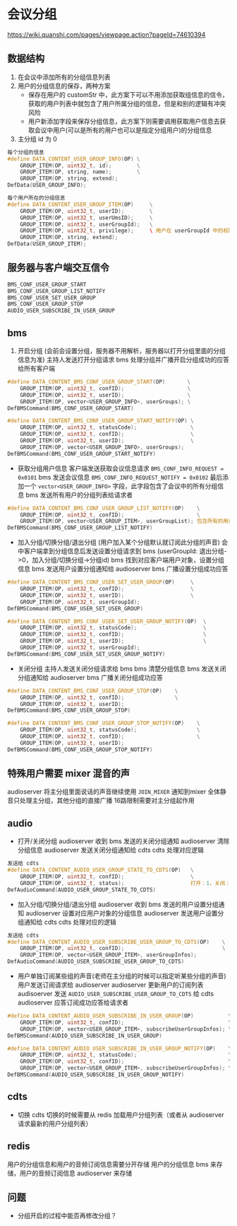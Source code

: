 # 会议分组

<https://wiki.quanshi.com/pages/viewpage.action?pageId=74610394>

## 数据结构

1. 在会议中添加所有的分组信息列表
2. 用户的分组信息的保存，两种方案
   + 保存在用户的 customStr 中，此方案下可以不用添加获取组信息的信令，获取的用户列表中就包含了用户所属分组的信息，但是和别的逻辑有冲突风险
   + 用户新添加字段来保存分组信息，此方案下则需要调用获取用户信息去获取会议中用户(可以是所有的用户也可以是指定分组用户)的分组信息
3. 主分组 id 为 0

```cpp
每个分组的信息
#define DATA_CONTENT_USER_GROUP_INFO(OP) \
    GROUP_ITEM(OP, uint32_t, id);        \
    GROUP_ITEM(OP, string, name);        \
    GROUP_ITEM(OP, string, extend);
DefData(USER_GROUP_INFO);

每个用户所在的分组信息
#define DATA_CONTENT_USER_GROUP_ITEM(OP)     \
    GROUP_ITEM(OP, uint32_t, userID);        \
    GROUP_ITEM(OP, uint32_t, userUmsID);     \
    GROUP_ITEM(OP, uint32_t, userGroupId);   \
    GROUP_ITEM(OP, uint32_t, privilege);     \ 用户在 userGroupId 中的权限, 可听：0x01 可说: 0x02
    GROUP_ITEM(OP, string, extend);
DefData(USER_GROUP_ITEM);
```

## 服务器与客户端交互信令

```cpp
BMS_CONF_USER_GROUP_START
BMS_CONF_USER_GROUP_LIST_NOTIFY
BMS_CONF_USER_SET_USER_GROUP
BMS_CONF_USER_GROUP_STOP
AUDIO_USER_SUBSCRIBE_IN_USER_GROUP
```

## bms

1. 开启分组 (会前会设置分组，服务器不用解析，服务器以打开分组里面的分组信息为准)
主持人发送打开分组请求
bms 处理分组并广播开启分组成功的应答给所有客户端

```cpp
#define DATA_CONTENT_BMS_CONF_USER_GROUP_START(OP)       \
    GROUP_ITEM(OP, uint32_t, confID);                    \
    GROUP_ITEM(OP, uint32_t, userID);                    \
    GROUP_ITEM(OP, vector<USER_GROUP_INFO>, userGroups); \
DefBMSCommand(BMS_CONF_USER_GROUP_START)

#define DATA_CONTENT_BMS_CONF_USER_GROUP_START_NOTIFY(OP) \
    GROUP_ITEM(OP, uint32_t, statusCode);                 \
    GROUP_ITEM(OP, uint32_t, confID);                     \
    GROUP_ITEM(OP, uint32_t, userID);                     \
    GROUP_ITEM(OP, vector<USER_GROUP_INFO>, userGroups);
DefBMSCommand(BMS_CONF_USER_GROUP_START_NOTIFY)
```

+ 获取分组用户信息
客户端发送获取会议信息请求 `BMS_CONF_INFO_REQUEST = 0x0101`
bms 发送会议信息 `BMS_CONF_INFO_REQUEST_NOTIFY = 0x0102` 最后添加一个 `vector<USER_GROUP_INFO>` 字段，此字段包含了会议中的所有分组信息
bms 发送所有用户的分组列表给请求者

```cpp
#define DATA_CONTENT_BMS_CONF_USER_GROUP_LIST_NOTIFY(OP)    \
    GROUP_ITEM(OP, uint32_t, confID);                       \
    GROUP_ITEM(OP, vector<USER_GROUP_ITEM>, userGroupList); 包含所有的用户
DefBMSCommand(BMS_CONF_USER_GROUP_LIST_NOTIFY)
```

+ 加入分组/切换分组/退出分组 (用户加入某个分组默认就订阅此分组的声音)
会中客户端拿到分组信息后发送设置分组请求到 bms (userGroupId: 退出分组->0，加入分组/切换分组->分组id)
bms 找到对应客户端用户对象，设置分组信息
bms 发送用户设置分组通知给 audioserver
bms 广播设置分组成功应答

```cpp
#define DATA_CONTENT_BMS_CONF_USER_SET_USER_GROUP(OP)     \
    GROUP_ITEM(OP, uint32_t, confID);                     \
    GROUP_ITEM(OP, uint32_t, userID);                     \
    GROUP_ITEM(OP, uint32_t, userGroupId);
DefBMSCommand(BMS_CONF_USER_SET_USER_GROUP)

#define DATA_CONTENT_BMS_CONF_USER_SET_USER_GROUP_NOTIFY(OP)  \
    GROUP_ITEM(OP, uint32_t, statusCode);                     \
    GROUP_ITEM(OP, uint32_t, confID);                         \
    GROUP_ITEM(OP, uint32_t, userID);                         \
    GROUP_ITEM(OP, uint32_t, userGroupId);
DefBMSCommand(BMS_CONF_USER_SET_USER_GROUP_NOTIFY)
```

+ 关闭分组
主持人发送关闭分组请求给 bms
bms 清楚分组信息
bms 发送关闭分组通知给 audioserver
bms 广播关闭分组成功应答

```cpp
#define DATA_CONTENT_BMS_CONF_USER_GROUP_STOP(OP)    \
    GROUP_ITEM(OP, uint32_t, confID);                \
    GROUP_ITEM(OP, uint32_t, userID);
DefBMSCommand(BMS_CONF_USER_GROUP_STOP)

#define DATA_CONTENT_BMS_CONF_USER_GROUP_STOP_NOTIFY(OP)    \
    GROUP_ITEM(OP, uint32_t, statusCode);                   \
    GROUP_ITEM(OP, uint32_t, confID);                       \
    GROUP_ITEM(OP, uint32_t, userID);
DefBMSCommand(BMS_CONF_USER_GROUP_STOP_NOTIFY)
```

## 特殊用户需要 mixer 混音的声

audioserver 将主分组里面说话的声音继续使用 `JOIN_MIXER` 通知到mixer
全体静音只处理主分组，其他分组的直接广播
16路限制需要对主分组起作用

## audio

+ 打开/关闭分组
audioserver 收到 bms 发送的关闭分组通知
audioserver 清除分组信息
audioserver 发送关闭分组通知给 cdts
cdts 处理对应逻辑

```cpp
发送给 cdts
#define DATA_CONTENT_AUDIO_USER_GROUP_STATE_TO_CDTS(OP)   \
    GROUP_ITEM(OP, uint32_t, confID);                     \
    GROUP_ITEM(OP, uint32_t, status);                     打开：1，关闭：0
DefAudioCommand(AUDIO_USER_GROUP_STATE_TO_CDTS)
```

+ 加入分组/切换分组/退出分组
audioserver 收到 bms 发送的用户设置分组通知
audioserver 设置对应用户对象的分组信息
audioserver 发送用户设置分组通知给 cdts
cdts 处理对应的逻辑

```cpp
发送给 cdts
#define DATA_CONTENT_AUDIO_USER_SUBSCRIBE_USER_GROUP_TO_CDTS(OP)    \
    GROUP_ITEM(OP, uint32_t, confID);                               \
    GROUP_ITEM(OP, vector<USER_GROUP_ITEM>, userGroupInfos);
DefAudioCommand(AUDIO_USER_SUBSCRIBE_USER_GROUP_TO_CDTS)
```

+ 用户单独订阅某些组的声音(老师在主分组的时候可以指定听某些分组的声音)
用户发送订阅请求给 audioserver
audioserver 更新用户的订阅列表
audisoerver 发送 `AUDIO_USER_SUBSCRIBE_USER_GROUP_TO_CDTS` 给 cdts
audioserver 应答订阅成功应答给请求者

```cpp
#define DATA_CONTENT_AUDIO_USER_SUBSCRIBE_IN_USER_GROUP(OP)           \
    GROUP_ITEM(OP, uint32_t, confID);                                 \
    GROUP_ITEM(OP, vector<USER_GROUP_ITEM>, subscribeUserGroupInfos); \
DefBMSCommand(AUDIO_USER_SUBSCRIBE_IN_USER_GROUP)

#define DATA_CONTENT_AUDIO_USER_SUBSCRIBE_IN_USER_GROUP_NOTIFY(OP)    \
    GROUP_ITEM(OP, uint32_t, statusCode);                             \
    GROUP_ITEM(OP, uint32_t, confID);                                 \
    GROUP_ITEM(OP, vector<USER_GROUP_ITEM>, subscribeUserGroupInfos); \
DefBMSCommand(AUDIO_USER_SUBSCRIBE_IN_USER_GROUP_NOTIFY)
```

## cdts

+ 切换
cdts 切换的时候需要从 redis 加载用户分组列表（或者从 audioserver 请求最新的用户分组列表）

## redis

用户的分组信息和用户的音频订阅信息需要分开存储
用户的分组信息 bms 来存储，用户的音频订阅信息 audioserver 来存储

## 问题

+ 分组开启的过程中能否再修改分组？

